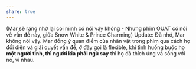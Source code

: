 ```yaml
---
share: true
---
```

(Mar sẽ ráng nhớ lại coi mình có nói vậy không - Nhưng phim OUAT có nói về vấn đề này, giữa Snow White & Prince Charming)
Update: Đã nhớ, Mar không nói vậy. Mar đồng ý quan điểm của nhân vật trong phim qua cách họ đối diện và giải quyết vấn đề, ở đây gọi là flexible, khi tình huống buộc họ **một người tỉnh, thì người kia phải ngủ say** thì họ đã thích ứng và sống với nó, vì nhau.
